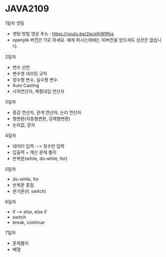 # JAVA2109
1일차 셋팅
  - 셋팅 방법 영상 주소 : https://youtu.be/2acqXjW9fss
  - openjdk 버전은 11로 하세요. 예제 하시는데에는 10버전을 받으셔도 상관은 없습니다.
  
2일차 
  - 변수 선언
  - 변수명 네이밍 규칙
  - 정수형 변수, 실수형 변수
  - Auto Casting
  - 사칙연산자, 복합대입 연산자

3일차
  - 증감 연산자, 관계 연산자, 논리 연산자
  - 형변환(자동형변환, 강제형변환)
  - 논리값, 문자

4일차
  - 데이터 입력 --> 정수만 입력
  - 입출력 + 계산 문제 풀이
  - 반복문(while, do-while, for)

5일차
  - do-while, for
  - 반복문 중첩
  - 분기문(if, switch)

6일차
  - if --> else, else if
  - switch
  - break, continue

7일차
  - 문제풀이
  - 배열